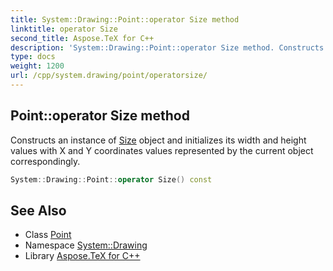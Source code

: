 ```yaml
---
title: System::Drawing::Point::operator Size method
linktitle: operator Size
second_title: Aspose.TeX for C++
description: 'System::Drawing::Point::operator Size method. Constructs an instance of Size object and initializes its width and height values with X and Y coordinates values represented by the current object correspondingly in C++.'
type: docs
weight: 1200
url: /cpp/system.drawing/point/operatorsize/
---
```

## Point::operator Size method


Constructs an instance of [Size](../../size/) object and initializes its width and height values with X and Y coordinates values represented by the current object correspondingly.

```cpp
System::Drawing::Point::operator Size() const
```

## See Also

* Class [Point](../)
* Namespace [System::Drawing](../../)
* Library [Aspose.TeX for C++](../../../)
